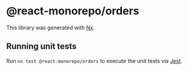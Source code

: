 # @react-monorepo/orders

This library was generated with [Nx](https://nx.dev).

## Running unit tests

Run `nx test @react-monorepo/orders` to execute the unit tests via [Jest](https://jestjs.io).
